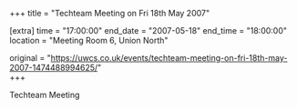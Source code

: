 +++
title = "Techteam Meeting on Fri 18th May 2007"

[extra]
time = "17:00:00"
end_date = "2007-05-18"
end_time = "18:00:00"
location = "Meeting Room 6, Union North"

original = "https://uwcs.co.uk/events/techteam-meeting-on-fri-18th-may-2007-1474488994625/"    
+++

Techteam Meeting

